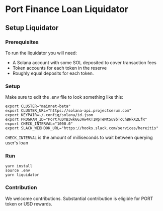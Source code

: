 # Port Finance Loan Liquidator

## Setup Liquidator
### Prerequisites
To run the liquidator you will need:
* A Solana account with some SOL deposited to cover transaction fees
* Token accounts for each token in the reserve
* Roughly equal deposits for each token.
### Setup
Make sure to edit the .env file to look something like this:
```
export CLUSTER="mainnet-beta"
export CLUSTER_URL="https://solana-api.projectserum.com"
export KEYPAIR=~/.config/solana/id.json
export PROGRAM_ID="Port7uDYB3wk6GJAw4KT1WpTeMtSu9bTcChBHkX2LfR"
export CHECK_INTERVAL="1000.0"
export SLACK_WEBHOOK_URL="https://hooks.slack.com/services/hereitis"
```


`CHECK_INTERVAL` is the amount of milliseconds to wait between querying user's loan

### Run
```
yarn install
source .env
yarn liquidator
```

### Contribution
We welcome contributions. Substantial contribution is eligible for PORT token or USD rewards.
